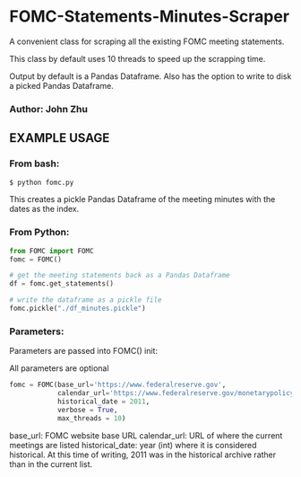 # FOMC-Statements-Minutes-Scraper
A convenient class for scraping all the existing FOMC meeting statements.

This class by default uses 10 threads to speed up the scrapping time.

Output by default is a Pandas Dataframe.  Also has the option to write to disk a picked Pandas Dataframe.


### Author: John Zhu


## EXAMPLE USAGE

### From bash:

```bash
$ python fomc.py
```
This creates a pickle Pandas Dataframe of the meeting minutes with the dates as the index.



### From Python:

```python
from FOMC import FOMC
fomc = FOMC()

# get the meeting statements back as a Pandas Dataframe
df = fomc.get_statements()

# write the dataframe as a pickle file
fomc.pickle("./df_minutes.pickle")
```

### Parameters:
Parameters are passed into FOMC() init:

All parameters are optional

```python
fomc = FOMC(base_url='https://www.federalreserve.gov', 
            calendar_url='https://www.federalreserve.gov/monetarypolicy/fomccalendars.htm',
            historical_date = 2011,
            verbose = True,
            max_threads = 10)

```

base_url: FOMC website base URL
calendar_url: URL of where the current meetings are listed
historical_date: year (int) where it is considered historical.  At this time of writing, 2011 was in the historical archive rather than in the current list.
